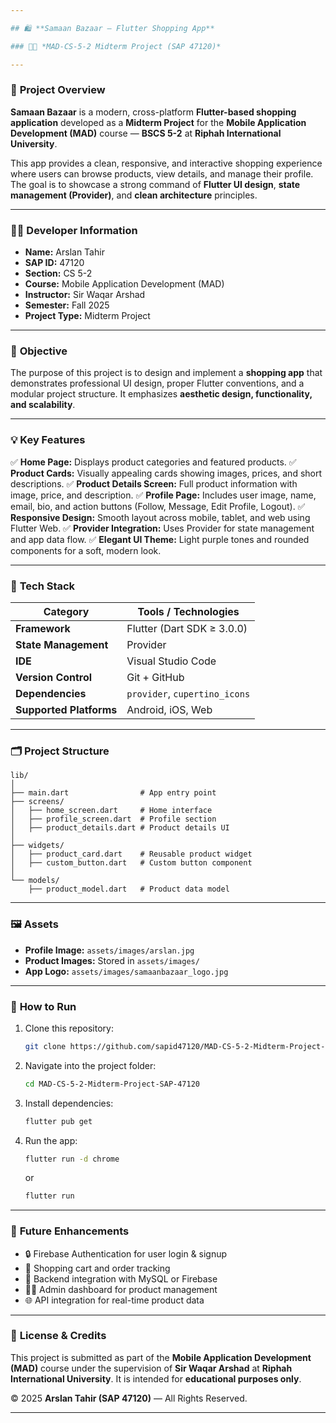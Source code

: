 ```yaml
---

## 🛍️ **Samaan Bazaar — Flutter Shopping App**

### 🧑‍🎓 *MAD-CS-5-2 Midterm Project (SAP 47120)*

---
```


### 📘 **Project Overview**

**Samaan Bazaar** is a modern, cross-platform **Flutter-based shopping application** developed as a **Midterm Project** for the **Mobile Application Development (MAD)** course — **BSCS 5-2** at **Riphah International University**.

This app provides a clean, responsive, and interactive shopping experience where users can browse products, view details, and manage their profile. The goal is to showcase a strong command of **Flutter UI design**, **state management (Provider)**, and **clean architecture** principles.

---

### 👨‍💻 **Developer Information**

* **Name:** Arslan Tahir
* **SAP ID:** 47120
* **Section:** CS 5-2
* **Course:** Mobile Application Development (MAD)
* **Instructor:** Sir Waqar Arshad
* **Semester:** Fall 2025
* **Project Type:** Midterm Project

---

### 🎯 **Objective**

The purpose of this project is to design and implement a **shopping app** that demonstrates professional UI design, proper Flutter conventions, and a modular project structure.
It emphasizes **aesthetic design, functionality, and scalability**.

---

### 💡 **Key Features**

✅ **Home Page:** Displays product categories and featured products.
✅ **Product Cards:** Visually appealing cards showing images, prices, and short descriptions.
✅ **Product Details Screen:** Full product information with image, price, and description.
✅ **Profile Page:** Includes user image, name, email, bio, and action buttons (Follow, Message, Edit Profile, Logout).
✅ **Responsive Design:** Smooth layout across mobile, tablet, and web using Flutter Web.
✅ **Provider Integration:** Uses Provider for state management and app data flow.
✅ **Elegant UI Theme:** Light purple tones and rounded components for a soft, modern look.

---

### 🧰 **Tech Stack**

| Category                | Tools / Technologies          |
| ----------------------- | ----------------------------- |
| **Framework**           | Flutter (Dart SDK ≥ 3.0.0)    |
| **State Management**    | Provider                      |
| **IDE**                 | Visual Studio Code            |
| **Version Control**     | Git + GitHub                  |
| **Dependencies**        | `provider`, `cupertino_icons` |
| **Supported Platforms** | Android, iOS, Web             |

---

### 🗂️ **Project Structure**

```
lib/
│
├── main.dart                # App entry point
├── screens/
│   ├── home_screen.dart     # Home interface
│   ├── profile_screen.dart  # Profile section
│   ├── product_details.dart # Product details UI
│
├── widgets/
│   ├── product_card.dart    # Reusable product widget
│   ├── custom_button.dart   # Custom button component
│
└── models/
    ├── product_model.dart   # Product data model
```

---

### 🖼️ **Assets**

* **Profile Image:** `assets/images/arslan.jpg`
* **Product Images:** Stored in `assets/images/`
* **App Logo:** `assets/images/samaanbazaar_logo.jpg`

---

### 🚀 **How to Run**

1. Clone this repository:

   ```bash
   git clone https://github.com/sapid47120/MAD-CS-5-2-Midterm-Project-SAP-47120.git
   ```
2. Navigate into the project folder:

   ```bash
   cd MAD-CS-5-2-Midterm-Project-SAP-47120
   ```
3. Install dependencies:

   ```bash
   flutter pub get
   ```
4. Run the app:

   ```bash
   flutter run -d chrome
   ```

   or

   ```bash
   flutter run
   ```

---

### 🏁 **Future Enhancements**

* 🔒 Firebase Authentication for user login & signup
* 🛒 Shopping cart and order tracking
* 💾 Backend integration with MySQL or Firebase
* 🧑‍💼 Admin dashboard for product management
* 🌐 API integration for real-time product data

---

### 🧾 **License & Credits**

This project is submitted as part of the **Mobile Application Development (MAD)** course under the supervision of **Sir Waqar Arshad** at **Riphah International University**.
It is intended for **educational purposes only**.

© 2025 **Arslan Tahir (SAP 47120)** — All Rights Reserved.

---

